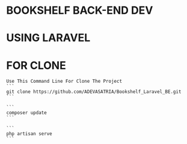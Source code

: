 # BOOKSHELF BACK-END DEV

# USING LARAVEL 

# FOR CLONE
    Use This Command Line For Clone The Project
    ```
    git clone https://github.com/ADEVASATRIA/Bookshelf_Laravel_BE.git
    ```
    
    ```
    composer update
    ```

    ```
    php artisan serve
    ```